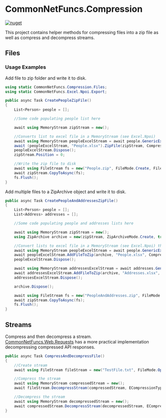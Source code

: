 # CommonNetFuncs.Compression

[![nuget](https://img.shields.io/nuget/dt/CommonNetFuncs.Compression)](https://www.nuget.org/packages/CommonNetFuncs.Compression/)

This project contains helper methods for compressing files into a zip file as well as compress and decompress streams.

## Files

### Usage Examples

Add file to zip folder and write it to disk.

```cs
using static CommonNetFuncs.Compression.Files;
using static CommonNetFuncs.Excel.Npoi.Export;

public async Task CreatePeopleZipFile()
{
    List<Person> people = [];

    //Some code populating people list here

    await using MemoryStream zipStream = new();

    //Converts list to excel file in a MemoryStream (see Excel.Npoi) 
    await using MemoryStream peopleExcelStream = await people.GenericExcelExport() ?? new(); 
    await (peopleExcelStream, "People.xlsx").ZipFile(zipStream, CompressionLevel.SmallestSize);
    peopleExcelStream.Dispose();
    zipStream.Position = 0;

    //Write the zip file to disk
    await using FileStream fs = new("People.zip", FileMode.Create, FileAccess.Write);
    await zipStream.CopyToAsync(fs);
    fs.Flush();
}
```

Add multiple files to a ZipArchive object and write it to disk.

```cs
public async Task CreatePeopleAndAddressesZipFile()
{
    List<Person> people = [];
    List<Address> addresses = [];

    //Some code populating people and addresses lists here

    await using MemoryStream zipStream = new();
    using ZipArchive archive = new(zipStream, ZipArchiveMode.Create, true);

    //Convert lists to excel file in a MemoryStream (see Excel.Npoi) then add them to a ZipArchive
    await using MemoryStream peopleExcelStream = await people.GenericExcelExport() ?? new(); 
    await peopleExcelStream.AddFileToZip(archive, "People.xlsx", CompressionLevel.SmallestSize);
    peopleExcelStream.Dispose();

    await using MemoryStream addressesExcelStream = await addresses.GenericExcelExport() ?? new();
    await addressesExcelStream.AddFileToZip(archive, "Addresses.xlsx", CompressionLevel.SmallestSize);
    addressesExcelStream.Dispose();

    archive.Dispose();

    await using FileStream fs = new("PeopleAndAddresses.zip", FileMode.Create, FileAccess.Write);
    await zipStream.CopyToAsync(fs);
    fs.Flush();
}
```

## Streams

Compress and then decompress a stream. [CommonNetFuncs.Web.Requests]((https://github.com/NickScarpitti/common-net-funcs/tree/main/CommonNetFuncs.Web.Requests)) has a more practical implementation decompressing compressed API responses.

```cs
public async Task CompressAndDecompressFile()
{
    //Create stream
    await using FileStream fileStream = new("TestFile.txt", FileMode.Open, FileAccess.Read);

    //Compress the stream
    await using MemoryStream compressedStream = new();
    await fileStream.DecompressStream(compressedStream, ECompressionType.Gzip);

    //Decompress the stream
    await using MemoryStream decompressedStream = new();
    await compressedStream.DecompressStream(decompressedStream, ECompressionType.Gzip);
}
```

